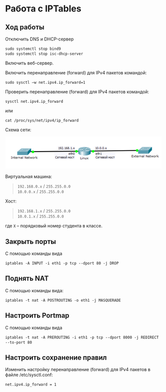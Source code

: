 # Работа с IPTables

## Ход работы

Отключить DNS и DHCP-сервер

```
sudo systemctl stop bind9
sudo systemctl stop isc-dhcp-server
```

Включить веб-сервер.

Включить перенаправление (forward) для IPv4 пакетов командой:

```
sudo sysctl –w net.ipv4.ip_forward=1
```

Проверить перенаправление (forward) для IPv4 пакетов командой:

```
sysctl net.ipv4.ip_forward
```

или

```
cat /proc/sys/net/ipv4/ip_forward
```

Схема сети:

![Схема сети](./practice-iptables1.png)

Виртуальная машина:
> `192.168.0.x` / `255.255.0.0` \
> `10.0.0.x` / `255.255.0.0`

Хост:
> `192.168.1.x` / `255.255.0.0` \
> `10.0.1.x` / `255.255.0.0`

где `X` – порядковый номер студента в классе.

## Закрыть порты

С помощью команды вида

```
iptables -A INPUT -i eth1 -p tcp --dport 80 -j DROP
```

## Поднять NAT

С помощью команды вида:

```
iptables -t nat -A POSTROUTING -o eth1 -j MASQUERADE
```

## Настроить Portmap

С помощью команды вида

```
iptables -t nat -A PREROUTING -i eth1 -p tcp --dport 8000 -j REDIRECT --to-port 80
```

## Настроить сохранение правил

Изменить настройку перенаправление (forward) для IPv4 пакетов в файле /etc/sysctl.conf:

```
net.ipv4.ip_forward = 1
```
